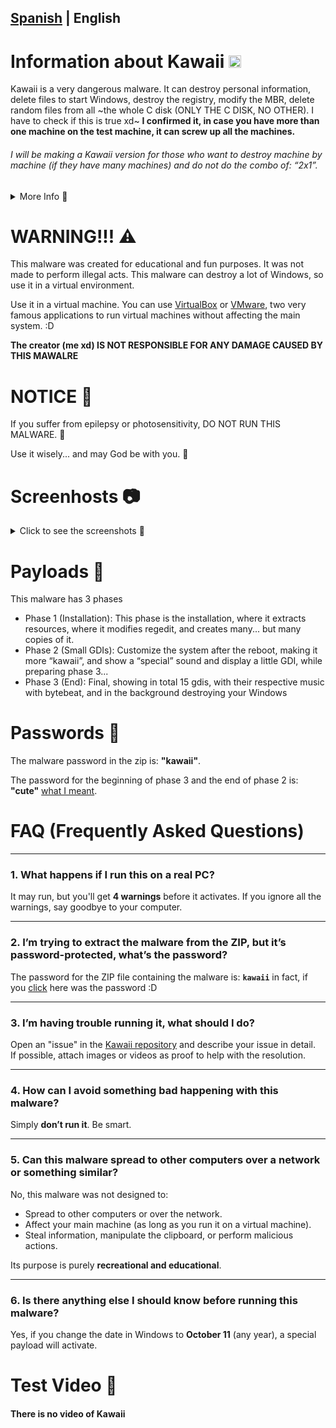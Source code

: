## [Spanish](README-ES.md) | English

# Information about Kawaii <img width="20" alt="Kawaii Logo" src="Assets/kawaii.png">
Kawaii is a very dangerous malware. It can destroy personal information, delete files to start Windows, destroy the registry, modify the MBR, delete random files from all ~the whole C disk (ONLY THE C DISK, NO OTHER). I have to check if this is true xd~ **I confirmed it, in case you have more than one machine on the test machine, it can screw up all the machines.**

###### I will be making a Kawaii version for those who want to destroy machine by machine (if they have many machines) and do not do the combo of: “2x1”.
<details>
  
<summary> More Info 📄 </summary>

  * Created by: zBlueex
  * File type: exe  
  * Supported systems: Windows 7 and higher  
  * Programmed in: C# (Csharp)
  * Requirements: .Net Framework 4.0  
  * Destruction level: 11 (Because a 10 isn’t enough to describe how dangerous it is).  
  * Languages: Spanish and English (*Kawaii detects the language of your device, and sets itself to the detected language, if your computer does not have Spanish language, it will set the language to English, regardless of whether it is Korean or Japanese or any other language.*)
</details>

# WARNING!!! ⚠

This malware was created for educational and fun purposes. It was not made to perform illegal acts. This malware can destroy a lot of Windows, so use it in a virtual environment.

Use it in a virtual machine. You can use [VirtualBox](https://www.virtualbox.org/wiki/Downloads) or [VMware](https://www.vmware.com/products/desktop-hypervisor/workstation-and-fusion), two very famous applications to run virtual machines without affecting the main system. :D

**The creator (me xd) IS NOT RESPONSIBLE FOR ANY DAMAGE CAUSED BY THIS MAWALRE**

# NOTICE 📣
If you suffer from epilepsy or photosensitivity, DO NOT RUN THIS MALWARE. 👀

Use it wisely... and may God be with you. 🙏

# Screenhosts 📷
<details>
  
<summary> Click to see the screenshots 📄 </summary>

  <img width="500" alt="Payload1" src="Assets/Payload1.png"> <img width="500" alt="Payload2" src="Assets/Payload2.png"> 
  <img width="500" alt="Payload3" src="Assets/Payload3.png"> 
</details>

# Payloads 🔧
This malware has 3 phases

* Phase 1 (Installation):
  This phase is the installation, where it extracts resources, where it modifies regedit, and creates many... but many copies of it.
* Phase 2 (Small GDIs):
  Customize the system after the reboot, making it more “kawaii”, and show a “special” sound and display a little GDI, while preparing phase 3...
* Phase 3 (End):
  Final, showing in total 15 gdis, with their respective music with bytebeat, and in the background destroying your Windows
# Passwords 🔑

The malware password in the zip is: **"kawaii"**.

The password for the beginning of phase 3 and the end of phase 2 is: **"cute"** [what I meant](Assets/Fase3Password.png).
# FAQ (Frequently Asked Questions)

---

### 1. What happens if I run this on a real PC?  
It may run, but you'll get **4 warnings** before it activates. If you ignore all the warnings, say goodbye to your computer.  

---

### 2. I’m trying to extract the malware from the ZIP, but it’s password-protected, what’s the password?  
The password for the ZIP file containing the malware is: **`kawaii`** in fact, if you [click](#passwords-) here was the password :D 

---

### 3. I’m having trouble running it, what should I do?  
Open an "issue" in the [Kawaii repository](https://github.com/zBlueex/Kawaii/issues) and describe your issue in detail.  
If possible, attach images or videos as proof to help with the resolution.  

---

### 4. How can I avoid something bad happening with this malware?  
Simply **don’t run it**. Be smart.  

---

### 5. Can this malware spread to other computers over a network or something similar?  
No, this malware was not designed to:  
- Spread to other computers or over the network.  
- Affect your main machine (as long as you run it on a virtual machine).  
- Steal information, manipulate the clipboard, or perform malicious actions.  

Its purpose is purely **recreational and educational**.  

---

### 6. Is there anything else I should know before running this malware?  
Yes, if you change the date in Windows to **October 11** (any year), a special payload will activate.  
# Test Video 📸

#### There is no video of Kawaii
